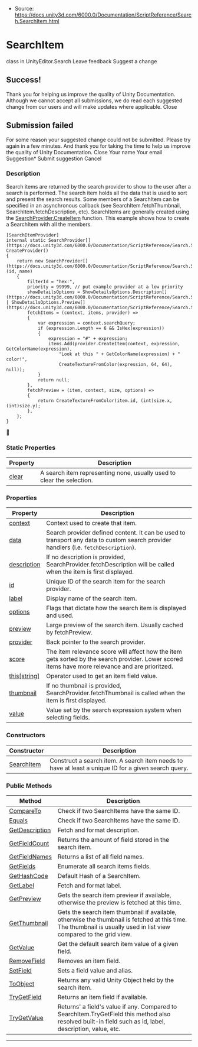 * Source: https://docs.unity3d.com/6000.0/Documentation/ScriptReference/Search.SearchItem.html

# SearchItem
class in UnityEditor.Search
Leave feedback
Suggest a change
## Success!
Thank you for helping us improve the quality of Unity Documentation. Although we cannot accept all submissions, we do read each suggested change from our users and will make updates where applicable.
Close
## Submission failed
For some reason your suggested change could not be submitted. Please <a>try again</a> in a few minutes. And thank you for taking the time to help us improve the quality of Unity Documentation.
Close
Your name Your email Suggestion* Submit suggestion
Cancel
### Description
Search items are returned by the search provider to show to the user after a search is performed. The search item holds all the data that is used to sort and present the search results. Some members of a SearchItem can be specified in an asynchronous callback (see SearchItem.fetchThumbnail, SearchItem.fetchDescription, etc).
SearchItems are generally created using the [SearchProvider.CreateItem](https://docs.unity3d.com/6000.0/Documentation/ScriptReference/Search.SearchProvider.CreateItem.html) function. This example shows how to create a SearchItem with all the members.
```
[SearchItemProvider]
internal static SearchProvider[](https://docs.unity3d.com/6000.0/Documentation/ScriptReference/Search.SearchProvider.html) CreateProvider()
{
    return new SearchProvider[](https://docs.unity3d.com/6000.0/Documentation/ScriptReference/Search.SearchProvider.html)(id, name)
    {
        filterId = "hex:",
        priority = 99999, // put example provider at a low priority
        showDetailsOptions = ShowDetailsOptions.Description[](https://docs.unity3d.com/6000.0/Documentation/ScriptReference/Search.ShowDetailsOptions.Description.html) | ShowDetailsOptions.Preview[](https://docs.unity3d.com/6000.0/Documentation/ScriptReference/Search.ShowDetailsOptions.Preview.html),
        fetchItems = (context, items, provider) =>
        {
            var expression = context.searchQuery;
            if (expression.Length == 6 && IsHex(expression))
            {
                expression = "#" + expression;
                items.Add(provider.CreateItem(context, expression, GetColorName(expression),
                    "Look at this " + GetColorName(expression) + " color!",
                    CreateTextureFromColor(expression, 64, 64), null));
            }
            return null;
        },
        fetchPreview = (item, context, size, options) =>
        {
            return CreateTextureFromColor(item.id, (int)size.x, (int)size.y);
        },
    };
}

```

### Static Properties
Property | Description  
---|---  
[clear](https://docs.unity3d.com/6000.0/Documentation/ScriptReference/Search.SearchItem-clear.html) | A search item representing none, usually used to clear the selection.  
### Properties
Property | Description  
---|---  
[context](https://docs.unity3d.com/6000.0/Documentation/ScriptReference/Search.SearchItem-context.html) | Context used to create that item.  
[data](https://docs.unity3d.com/6000.0/Documentation/ScriptReference/Search.SearchItem-data.html) | Search provider defined content. It can be used to transport any data to custom search provider handlers (i.e. `fetchDescription`).  
[description](https://docs.unity3d.com/6000.0/Documentation/ScriptReference/Search.SearchItem-description.html) | If no description is provided, SearchProvider.fetchDescription will be called when the item is first displayed.  
[id](https://docs.unity3d.com/6000.0/Documentation/ScriptReference/Search.SearchItem-id.html) | Unique ID of the search item for the search provider.  
[label](https://docs.unity3d.com/6000.0/Documentation/ScriptReference/Search.SearchItem-label.html) | Display name of the search item.  
[options](https://docs.unity3d.com/6000.0/Documentation/ScriptReference/Search.SearchItem-options.html) | Flags that dictate how the search item is displayed and used.  
[preview](https://docs.unity3d.com/6000.0/Documentation/ScriptReference/Search.SearchItem-preview.html) | Large preview of the search item. Usually cached by fetchPreview.  
[provider](https://docs.unity3d.com/6000.0/Documentation/ScriptReference/Search.SearchItem-provider.html) | Back pointer to the search provider.  
[score](https://docs.unity3d.com/6000.0/Documentation/ScriptReference/Search.SearchItem-score.html) | The item relevance score will affect how the item gets sorted by the search provider. Lower scored items have more relevance and are prioritzed.  
[this[string]](https://docs.unity3d.com/6000.0/Documentation/ScriptReference/Search.SearchItem.Index_operator.html) | Operator used to get an item field value.  
[thumbnail](https://docs.unity3d.com/6000.0/Documentation/ScriptReference/Search.SearchItem-thumbnail.html) | If no thumbnail is provided, SearchProvider.fetchThumbnail is called when the item is first displayed.  
[value](https://docs.unity3d.com/6000.0/Documentation/ScriptReference/Search.SearchItem-value.html) | Value set by the search expression system when selecting fields.  
### Constructors
Constructor | Description  
---|---  
[SearchItem](https://docs.unity3d.com/6000.0/Documentation/ScriptReference/Search.SearchItem-ctor.html) | Construct a search item. A search item needs to have at least a unique ID for a given search query.  
### Public Methods
Method | Description  
---|---  
[CompareTo](https://docs.unity3d.com/6000.0/Documentation/ScriptReference/Search.SearchItem.CompareTo.html) | Check if two SearchItems have the same ID.  
[Equals](https://docs.unity3d.com/6000.0/Documentation/ScriptReference/Search.SearchItem.Equals.html) | Check if two SearchItems have the same ID.  
[GetDescription](https://docs.unity3d.com/6000.0/Documentation/ScriptReference/Search.SearchItem.GetDescription.html) | Fetch and format description.  
[GetFieldCount](https://docs.unity3d.com/6000.0/Documentation/ScriptReference/Search.SearchItem.GetFieldCount.html) | Returns the amount of field stored in the search item.  
[GetFieldNames](https://docs.unity3d.com/6000.0/Documentation/ScriptReference/Search.SearchItem.GetFieldNames.html) | Returns a list of all field names.  
[GetFields](https://docs.unity3d.com/6000.0/Documentation/ScriptReference/Search.SearchItem.GetFields.html) | Enumerate all search items fields.  
[GetHashCode](https://docs.unity3d.com/6000.0/Documentation/ScriptReference/Search.SearchItem.GetHashCode.html) | Default Hash of a SearchItem.  
[GetLabel](https://docs.unity3d.com/6000.0/Documentation/ScriptReference/Search.SearchItem.GetLabel.html) | Fetch and format label.  
[GetPreview](https://docs.unity3d.com/6000.0/Documentation/ScriptReference/Search.SearchItem.GetPreview.html) | Gets the search item preview if available, otherwise the preview is fetched at this time.  
[GetThumbnail](https://docs.unity3d.com/6000.0/Documentation/ScriptReference/Search.SearchItem.GetThumbnail.html) | Gets the search item thumbnail if available, otherwise the thumbnail is fetched at this time. The thumbnail is usually used in list view compared to the grid view.  
[GetValue](https://docs.unity3d.com/6000.0/Documentation/ScriptReference/Search.SearchItem.GetValue.html) | Get the default search item value of a given field.  
[RemoveField](https://docs.unity3d.com/6000.0/Documentation/ScriptReference/Search.SearchItem.RemoveField.html) | Removes an item field.  
[SetField](https://docs.unity3d.com/6000.0/Documentation/ScriptReference/Search.SearchItem.SetField.html) | Sets a field value and alias.  
[ToObject](https://docs.unity3d.com/6000.0/Documentation/ScriptReference/Search.SearchItem.ToObject.html) | Returns any valid Unity Object held by the search item.  
[TryGetField](https://docs.unity3d.com/6000.0/Documentation/ScriptReference/Search.SearchItem.TryGetField.html) | Returns an item field if available.  
[TryGetValue](https://docs.unity3d.com/6000.0/Documentation/ScriptReference/Search.SearchItem.TryGetValue.html) | Returns' a field's value if any. Compared to SearchItem.TryGetField this method also resolved built-in field such as id, label, description, value, etc.  
* * *
